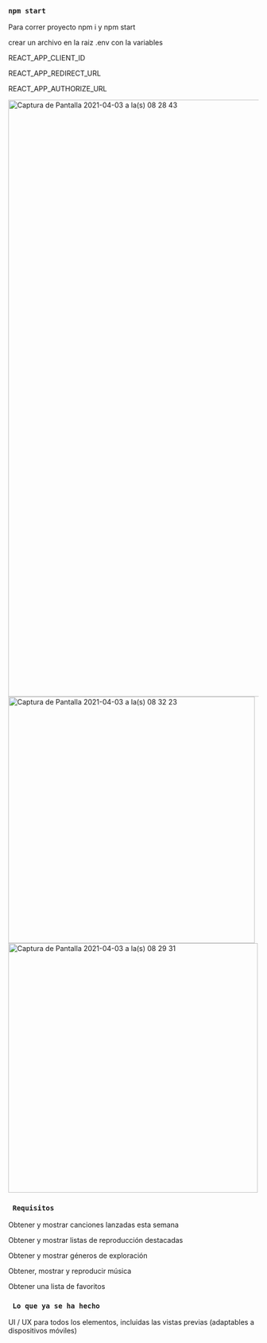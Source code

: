 ### `npm start`

Para correr proyecto npm i y npm start

crear un archivo en la raiz .env con la variables

REACT_APP_CLIENT_ID

REACT_APP_REDIRECT_URL

REACT_APP_AUTHORIZE_URL

<img width="1201" alt="Captura de Pantalla 2021-04-03 a la(s) 08 28 43" src="https://user-images.githubusercontent.com/63752985/113477293-3c51ee00-9457-11eb-84d2-818c499ac836.png">

<img width="496" alt="Captura de Pantalla 2021-04-03 a la(s) 08 32 23" src="https://user-images.githubusercontent.com/63752985/113477298-3fe57500-9457-11eb-8fe1-60c0eb8d3739.png">

<img width="502" alt="Captura de Pantalla 2021-04-03 a la(s) 08 29 31" src="https://user-images.githubusercontent.com/63752985/113477302-41af3880-9457-11eb-864b-1ef48ea331e5.png">

### ` Requisitos`

Obtener y mostrar canciones lanzadas esta semana

Obtener y mostrar listas de reproducción destacadas

Obtener y mostrar géneros de exploración

Obtener, mostrar y reproducir música

Obtener una lista de favoritos

### ` Lo que ya se ha hecho`

UI / UX para todos los elementos, incluidas las vistas previas (adaptables a dispositivos móviles)
